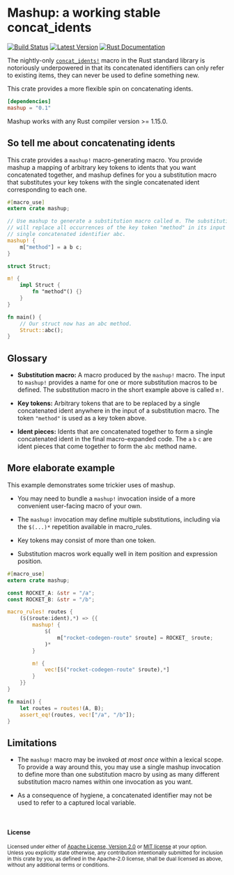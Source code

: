 Mashup: a working stable concat\_idents
=======================================

[![Build Status](https://api.travis-ci.org/dtolnay/mashup.svg?branch=master)](https://travis-ci.org/dtolnay/mashup)
[![Latest Version](https://img.shields.io/crates/v/mashup.svg)](https://crates.io/crates/mashup)
[![Rust Documentation](https://img.shields.io/badge/api-rustdoc-blue.svg)](https://docs.rs/mashup)

The nightly-only [`concat_idents!`] macro in the Rust standard library is
notoriously underpowered in that its concatenated identifiers can only refer to
existing items, they can never be used to define something new.

[`concat_idents!`]: https://doc.rust-lang.org/std/macro.concat_idents.html

This crate provides a more flexible spin on concatenating idents.

```toml
[dependencies]
mashup = "0.1"
```

Mashup works with any Rust compiler version >= 1.15.0.

## So tell me about concatenating idents

This crate provides a `mashup!` macro-generating macro. You provide mashup a
mapping of arbitrary key tokens to idents that you want concatenated together,
and mashup defines for you a substitution macro that substitutes your key tokens
with the single concatenated ident corresponding to each one.

```rust
#[macro_use]
extern crate mashup;

// Use mashup to generate a substitution macro called m. The substitution macro
// will replace all occurrences of the key token "method" in its input with the
// single concatenated identifier abc.
mashup! {
    m["method"] = a b c;
}

struct Struct;

m! {
    impl Struct {
        fn "method"() {}
    }
}

fn main() {
    // Our struct now has an abc method.
    Struct::abc();
}
```

## Glossary

- **Substitution macro:** A macro produced by the `mashup!` macro. The input to
  `mashup!` provides a name for one or more substitution macros to be defined.
  The substitution macro in the short example above is called `m!`.

- **Key tokens:** Arbitrary tokens that are to be replaced by a single
  concatenated ident anywhere in the input of a substitution macro. The token
  `"method"` is used as a key token above.

- **Ident pieces:** Idents that are concatenated together to form a single
  concatenated ident in the final macro-expanded code. The `a` `b` `c` are ident
  pieces that come together to form the `abc` method name.

## More elaborate example

This example demonstrates some trickier uses of mashup.

- You may need to bundle a `mashup!` invocation inside of a more convenient
  user-facing macro of your own.

- The `mashup!` invocation may define multiple substitutions, including via the
  `$(...)*` repetition available in macro\_rules.

- Key tokens may consist of more than one token.

- Substitution macros work equally well in item position and expression
  position.

```rust
#[macro_use]
extern crate mashup;

const ROCKET_A: &str = "/a";
const ROCKET_B: &str = "/b";

macro_rules! routes {
    ($($route:ident),*) => {{
        mashup! {
            $(
                m["rocket-codegen-route" $route] = ROCKET_ $route;
            )*
        }

        m! {
            vec![$("rocket-codegen-route" $route),*]
        }
    }}
}

fn main() {
    let routes = routes!(A, B);
    assert_eq!(routes, vec!["/a", "/b"]);
}
```

## Limitations

- The `mashup!` macro may be invoked *at most once* within a lexical scope. To
  provide a way around this, you may use a single mashup invocation to define
  more than one substitution macro by using as many different substitution macro
  names within one invocation as you want.

- As a consequence of hygiene, a concatenated identifier may not be used to
  refer to a captured local variable.

<br>

#### License

<sup>
Licensed under either of <a href="LICENSE-APACHE">Apache License, Version
2.0</a> or <a href="LICENSE-MIT">MIT license</a> at your option.
</sup>

<br>

<sub>
Unless you explicitly state otherwise, any contribution intentionally submitted
for inclusion in this crate by you, as defined in the Apache-2.0 license, shall
be dual licensed as above, without any additional terms or conditions.
</sub>
